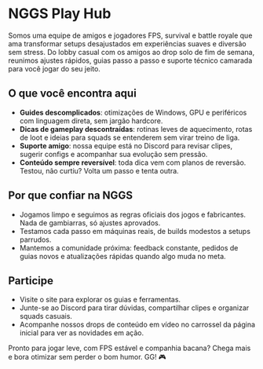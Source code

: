 # NGGS Play Hub

Somos uma equipe de amigos e jogadores FPS, survival e battle royale que ama transformar setups desajustados em experiências suaves e diversão sem stress. Do lobby casual com os amigos ao drop solo de fim de semana, reunimos ajustes rápidos, guias passo a passo e suporte técnico camarada para você jogar do seu jeito.

## O que você encontra aqui
- **Guides descomplicados**: otimizações de Windows, GPU e periféricos com linguagem direta, sem jargão hardcore.
- **Dicas de gameplay descontraídas**: rotinas leves de aquecimento, rotas de loot e ideias para squads se entenderem sem virar treino de liga.
- **Suporte amigo**: nossa equipe está no Discord para revisar clipes, sugerir configs e acompanhar sua evolução sem pressão.
- **Conteúdo sempre reversível**: toda dica vem com planos de reversão. Testou, não curtiu? Volta um passo e tenta outra.

## Por que confiar na NGGS
- Jogamos limpo e seguimos as regras oficiais dos jogos e fabricantes. Nada de gambiarras, só ajustes aprovados.
- Testamos cada passo em máquinas reais, de builds modestos a setups parrudos.
- Mantemos a comunidade próxima: feedback constante, pedidos de guias novos e atualizações rápidas quando algo muda no meta.

## Participe
- Visite o site para explorar os guias e ferramentas.
- Junte-se ao Discord para tirar dúvidas, compartilhar clipes e organizar squads casuais.
- Acompanhe nossos drops de conteúdo em vídeo no carrossel da página inicial para ver as novidades em ação.

Pronto para jogar leve, com FPS estável e companhia bacana? Chega mais e bora otimizar sem perder o bom humor. GG! 🎮
